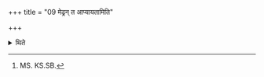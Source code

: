 +++
title = "09 मेढ्रन् त आप्यायतामिति"

+++

<details><summary>थिते</summary>

9. with medhraṁ ta āpyāyatâm.[^2] the penis;

[^2]: MS. KS.SB.
</details>
